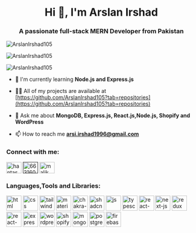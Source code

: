 <h1 align="center">Hi 👋, I'm Arslan Irshad</h1>
<h3 align="center">A passionate full-stack MERN Developer from Pakistan</h3>

<p><img align="center" src="https://github-readme-stats.vercel.app/api?username=ArslanIrshad105&show_icons=true&locale=en" alt="ArslanIrshad105"/></p>

<p><img align="center" src="https://github-readme-stats.vercel.app/api/top-langs?username=ArslanIrshad105&show_icons=true&locale=en&layout=compact" alt="ArslanIrshad105"/></p>

<p><img align="center" src="https://github-readme-streak-stats.herokuapp.com/?user=ArslanIrshad105&locale=en" alt="ArslanIrshad105"/></p>

- 🌱 I'm currently learning **Node.js and Express.js**

- 👨‍💻 All of my projects are available at [https://github.com/ArslanIrshad105?tab=repositories](https://github.com/ArslanIrshad105?tab=repositories)

- 💬 Ask me about **MongoDB, Express.js, React.js,Node.js, Shopify and WordPress**

- 📫 How to reach me **arsi.irshad1996@gmail.com**

<h3 align="left">Connect with me:</h3>
<p align="left">
<a href="https://www.linkedin.com/in/arslan-irshad-software-engineer/" target="blank"><img align="center" src="https://raw.githubusercontent.com/rahuldkjain/github-profile-readme-generator/master/src/images/icons/Social/linked-in-alt.svg" alt="hantash-nadeem" height="30" width="40" /></a>
<a href="" target="blank"><img align="center" src="https://raw.githubusercontent.com/rahuldkjain/github-profile-readme-generator/master/src/images/icons/Social/stack-overflow.svg" alt="6631601" height="30" width="40" /></a>
<a href="https://instagram.com/arsl.irshad" target="blank"><img align="center" src="https://raw.githubusercontent.com/rahuldkjain/github-profile-readme-generator/master/src/images/icons/Social/instagram.svg" alt="malik_hantash" height="30" width="40" /></a>
</p>

<h3 align="left">Languages,Tools and Libraries:</h3>
<p align="left">  
    <img src="https://arslan-portfolio-blue.vercel.app/assets/media/icons/html-5.png" alt="html" width="40" height="40"/> 
    <img src="https://arslan-portfolio-blue.vercel.app/assets/media/icons/css.png" alt="css" width="40" height="40"/> 
    <img src="https://arslan-portfolio-blue.vercel.app/assets/media/icons/tailwind-css.svg" alt="tailwind" width="40" height="40"/> 
    <img src="https://arslan-portfolio-blue.vercel.app/assets/media/icons/material-ui.svg" alt="material-ui" width="40" height="40"/>
    <img src="https://arslan-portfolio-blue.vercel.app/assets/media/icons/chakra-ui.svg" alt="chakra-ui" width="40" height="40"/> 
    <img src="https://arslan-portfolio-blue.vercel.app/assets/media/icons/shadcn-ui.svg" alt="shadcn-ui" width="40" height="40"/> 
    <img src="https://arslan-portfolio-blue.vercel.app/assets/media/icons/js.png" alt="js" width="40" height="40"/>
    <img src="https://arslan-portfolio-blue.vercel.app/assets/media/icons/typescript.png" alt="typescript" width="40" height="40"/>
    <img src="https://arslan-portfolio-blue.vercel.app/assets/media/icons/react_js.svg" alt="react-js" width="40" height="40"/>
    <img src="https://arslan-portfolio-blue.vercel.app/assets/media/icons/next_js.Default" alt="next-js" width="40" height="40"/>
    <img src="https://arslan-portfolio-blue.vercel.app/assets/media/icons/redux.png" alt="redux" width="40" height="40"/>
    <img src="https://arslan-portfolio-blue.vercel.app/assets/media/icons/react-query.svg" alt="react-query" width="40" height="40"/>
    <img src="https://arslan-portfolio-blue.vercel.app/assets/media/icons/express-js.png" alt="express-js" width="40" height="40"/>
    <img src="https://arslan-portfolio-blue.vercel.app/assets/media/icons/wordpress.png" alt="wordpress" width="40" height="40"/>
    <img src="https://arslan-portfolio-blue.vercel.app/assets/media/icons/shopify.svg" alt="shopify" width="40" height="40"/>
    <img src="https://arslan-portfolio-blue.vercel.app/assets/media/icons/mongodb-icon-62.png" alt="mongodb" width="40" height="40"/>
    <img src="https://arslan-portfolio-blue.vercel.app/assets/media/icons/postgresql.svg" alt="postgressql" width="40" height="40"/>
    <img src="https://arslan-portfolio-blue.vercel.app/assets/media/icons/firebase.svg" alt="firebase" width="40" height="40"/>
    
</p>
